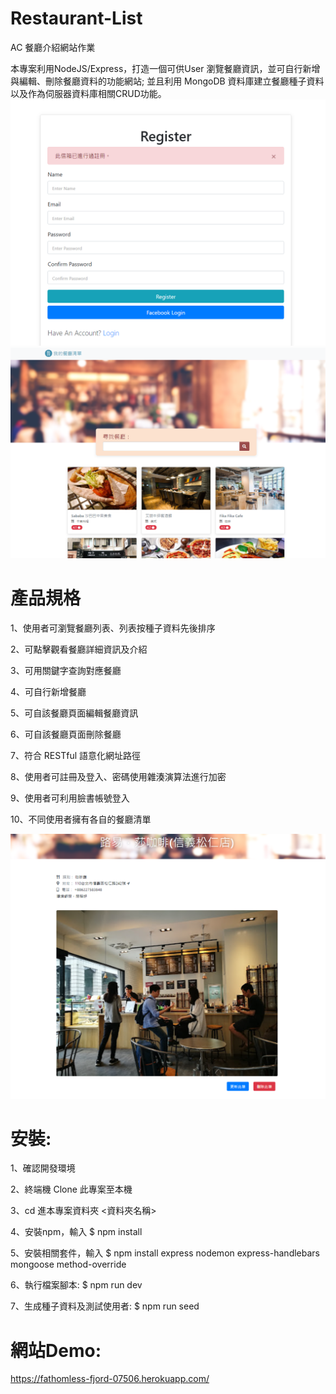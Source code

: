 # Restaurant-List
AC 餐廳介紹網站作業

本專案利用NodeJS/Express，打造一個可供User 瀏覽餐廳資訊，並可自行新增與編輯、刪除餐廳資料的功能網站; 並且利用 MongoDB 資料庫建立餐廳種子資料以及作為伺服器資料庫相關CRUD功能。
![image](https://github.com/andy2148deathedge/Restaurant-List/blob/main/restaurant_register.PNG)
![image](https://github.com/andy2148deathedge/Restaurant-List/blob/main/A3%E9%A4%90%E5%BB%B3%E4%BD%9C%E6%A5%AD%E6%88%AA%E5%9C%96.PNG)

# 產品規格
1、使用者可瀏覽餐廳列表、列表按種子資料先後排序

2、可點擊觀看餐廳詳細資訊及介紹

3、可用關鍵字查詢對應餐廳

4、可自行新增餐廳

5、可自該餐廳頁面編輯餐廳資訊

6、可自該餐廳頁面刪除餐廳

7、符合 RESTful 語意化網址路徑

8、使用者可註冊及登入、密碼使用雜湊演算法進行加密

9、使用者可利用臉書帳號登入

10、不同使用者擁有各自的餐廳清單

![image](https://github.com/andy2148deathedge/Restaurant-List/blob/main/restaurant_CRUD.PNG)

# 安裝:
1、確認開發環境

2、終端機 Clone 此專案至本機

3、cd 進本專案資料夾 <資料夾名稱>

4、安裝npm，輸入 $ npm install

5、安裝相關套件，輸入 $ npm install express nodemon express-handlebars mongoose method-override

6、執行檔案腳本: $ npm run dev

7、生成種子資料及測試使用者: $ npm run seed

# 網站Demo:

https://fathomless-fjord-07506.herokuapp.com/